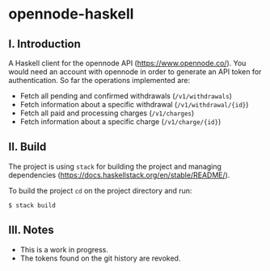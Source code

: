 # opennode-haskell

I. Introduction
---------------

A Haskell client for the opennode API (https://www.opennode.co/). You would need an account with opennode in order to generate an API token for authentication. So far the operations implemented are:

- Fetch all pending and confirmed withdrawals (`/v1/withdrawals`)
- Fetch information about a specific withdrawal (`/v1/withdrawal/{id}`)
- Fetch all paid and processing charges (`/v1/charges`)
- Fetch information about a specific charge (`/v1/charge/{id}`)

II. Build
----------
The project is using `stack` for building the project and managing dependencies (https://docs.haskellstack.org/en/stable/README/). 

To build the project `cd` on the project directory and run:

```
$ stack build
```

III. Notes
-------------------

- This is a work in progress.
- The tokens found on the git history are revoked.
